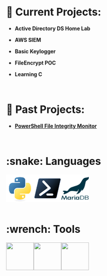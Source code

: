 <h1>🚀 Current Projects:</h1>
  <strong>
    
  - Active Directory DS Home Lab
  
  - AWS SIEM
    
  - Basic Keylogger
  
  - FileEncrypt POC
  
  - Learning C
  </strong>

<br>
<h1>📅 Past Projects:</h1>
<strong>
  
- [PowerShell File Integrity Monitor](https://github.com/sentry64/PowerShell-FIM)
</strong>

<br>
<h1>:snake: Languages</h1>

<div style="display: flex;">
  <img src="https://github.com/devicons/devicon/blob/master/icons/python/python-original.svg" width="75" height="75">
  <img src="https://raw.githubusercontent.com/devicons/devicon/master/icons/powershell/powershell-original.svg" width="75" height="75">
  <img src="https://github.com/devicons/devicon/blob/master/icons/mariadb/mariadb-original-wordmark.svg" width="75" height="75">
</div>

<br>
<h1>:wrench: Tools</h1>

<div style="display: flex;">
  <img src="https://github.com/sentry64/sentry64/blob/main/images/kali2.PNG" width="75" height="75">
  <img src="https://github.com/sentry64/sentry64/blob/main/images/wireshark.PNG" width="75" height="75">
  <img src="https://github.com/sentry64/sentry64/blob/main/images/nmap.svg" width="75" height="75">
</div>
